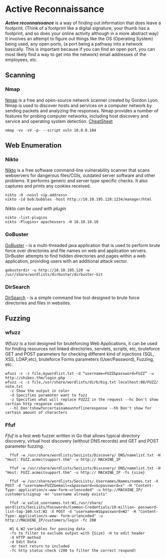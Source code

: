 # Active Reconnaissance
***Active reconnaissance*** is a way of finding out information that does leave a footprint. (Think of a footprint like a digital signature, your thumb has a footprint, and so does your online activity although in a more abstract way) It involves an attempt to figure out things like the OS (Operating System) being used, any open ports, (a port being a pathway into a network basically. This is important because if you can find an open port, you can most likely find a way to get into the network) email addresses of the employees, etc.

## Scanning

### Nmap
[Nmap](https://nmap.org/) is a free and open-source network scanner created by Gordon Lyon. Nmap is used to discover hosts and services on a computer network by sending packets and analyzing the responses. Nmap provides a number of features for probing computer networks, including host discovery and service and operating system detection. [CheatSheet](https://www.stationx.net/nmap-cheat-sheet/)
```
nmap -vv -sV -p- --script vuln 10.0.0.184
```
## Web Enumeration
### Nikto
[Nikto](https://tools.kali.org/information-gathering/nikto) is a free software command-line vulnerability scanner that scans webservers for dangerous files/CGIs, outdated server software and other problems. It performs generic and server type specific checks. It also captures and prints any cookies received.
```
nikto -H -nossl <ip.address>
nikto -id bob:bubbles -host http://10.10.195.128:1234/manager/html
```
*Nikto can be used with plugin*
```
nikto -list-plugins
nikto -Plugins+ apacheusers -H 10.10.10.10
```
### GoBuster
[GoBuster](https://github.com/OJ/gobuster) - is a multi-threaded java application that is used to perform brute force over directories and file names on web and application servers. DirBuster attempts to find hidden directories and pages within a web application, providing users with an additional attack vector.  
```
gobusterdir -u http://10.10.195.128 -w /usr/share/wordlists/dirbuster/dirbuster-Git
```

### DirSearch
[DirSearch](https://github.com/maurosoria/dirsearch) - is a simple command line tool designed to brute force directories and files in websites.

## Fuzzing

### wfuzz
*Wfuzz* is a tool designed for bruteforcing Web Applications, it can be used for finding resources not linked directories, servlets, scripts, etc, bruteforce GET and POST parameters for checking different kind of injections (SQL, XSS, LDAP,etc), bruteforce Forms parameters (User/Password), Fuzzing, etc.
```
wfuzz -c -z file,mywordlist.txt -d “username=FUZZ&password=FUZZ” -u http://shibes.thm/login.php
wfuzz -c -z file,/usr/share/wordlists/dirb/big.txt localhost:80/FUZZ/ note.txt
  -c Show the output in color
  -d Specifies paramater want to fuzz
  -z Specifies what will replace FUZZZ in the request --hc Don't show certian http response code.
  --hl Don'tshowforcertainamountoflineresponse --hh Don't show for certain amount of characters
```

### Ffuf
*Ffuf* is a fest web fuzzer written in Go that allows typical directory discovery, virtual host discovery (without DNS records) and GET and POST parameter fuzzing.
```
  ffuf -w /usr/share/wordlists/SecLists/Discovery/ DNS/namelist.txt -H "Host: FUZZ.acmeitsupport.thm" -u http:// MACHINE_IP

  ffuf -w /usr/share/wordlists/SecLists/Discovery/ DNS/namelist.txt -H "Host: FUZZ.acmeitsupport.thm" -u http:// MACHINE_IP -fs {size}

  ffuf -w /usr/share/wordlists/SecLists/ Usernames/Names/names.txt -X POST -d "username=FUZZ&email=x&password=x&cpassword=x" -H "Content- Type: application/x-www-form-urlencoded" -u http://MACHINE_IP/ customers/signup -mr "username already exists"

  ffuf -w valid_usernames.txt:W1,/usr/share/ wordlists/SecLists/Passwords/Common-Credentials/10-million- password-list-top-100.txt:W2 -X POST -d "username=W1&password=W2" -H "Content-Type: application/x-www- form-urlencoded" -u http://MACHINE_IP/customers/login -fc 200

  W1 & W2 variables for passing data  
  -fs to filter to exclude output with {Size} -H to edit header  
  -X HTTP method  
  -d Edit Data  
  -mr text return to included  
  -fc http status check (200 to filter the correct respond)  
```
